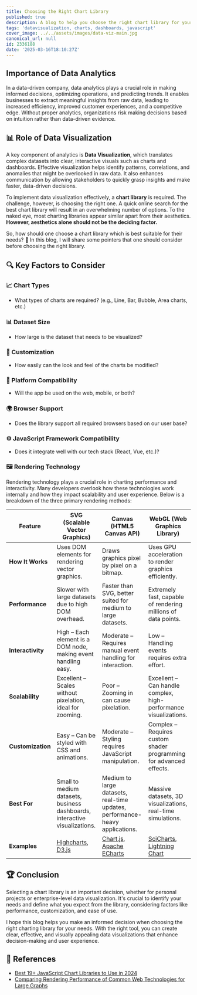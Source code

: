 ```yaml
---
title: Choosing the Right Chart Library
published: true
description: A blog to help you choose the right chart library for your needs
tags: 'datavisualization, charts, dashboards, javascript'
cover_image: ../../assets/images/data-viz-main.jpg
canonical_url: null
id: 2336188
date: '2025-03-16T18:10:27Z'
---
```


## Importance of Data Analytics

In a data-driven company, data analytics plays a crucial role in making informed decisions, optimizing operations, and predicting trends. It enables businesses to extract meaningful insights from raw data, leading to increased efficiency, improved customer experiences, and a competitive edge. Without proper analytics, organizations risk making decisions based on intuition rather than data-driven evidence.

## 📊 Role of Data Visualization

A key component of analytics is **Data Visualization**, which translates complex datasets into clear, interactive visuals such as charts and dashboards. Effective visualization helps identify patterns, correlations, and anomalies that might be overlooked in raw data. It also enhances communication by allowing stakeholders to quickly grasp insights and make faster, data-driven decisions.

To implement data visualization effectively, a **chart library** is required. The challenge, however, is choosing the right one. A quick online search for the best chart library will result in an overwhelming number of options. To the naked eye, most charting libraries appear similar apart from their aesthetics. **However, aesthetics alone should not be the deciding factor.**

So, how should one choose a chart library which is best suitable for their needs? 🤔
In this blog, I will share some pointers that one should consider before choosing the right library.

## 🔍 Key Factors to Consider

### 📈 Chart Types

- What types of charts are required? (e.g., Line, Bar, Bubble, Area charts, etc.)

### 📊 Dataset Size

- How large is the dataset that needs to be visualized?

### 🎨 Customization

- How easily can the look and feel of the charts be modified?

### 📱 Platform Compatibility

- Will the app be used on the web, mobile, or both?

### 🌍 Browser Support

- Does the library support all required browsers based on our user base?

### ⚙️ JavaScript Framework Compatibility

- Does it integrate well with our tech stack (React, Vue, etc.)?

### 🖼️ Rendering Technology

Rendering technology plays a crucial role in charting performance and interactivity. Many developers overlook how these technologies work internally and how they impact scalability and user experience. Below is a breakdown of the three primary rendering methods:

| Feature           | **SVG (Scalable Vector Graphics)**                                         | **Canvas (HTML5 Canvas API)**                                                       | **WebGL (Web Graphics Library)**                                                                |
| ----------------- | -------------------------------------------------------------------------- | ----------------------------------------------------------------------------------- | ----------------------------------------------------------------------------------------------- |
| **How It Works**  | Uses DOM elements for rendering vector graphics.                           | Draws graphics pixel by pixel on a bitmap.                                          | Uses GPU acceleration to render graphics efficiently.                                           |
| **Performance**   | Slower with large datasets due to high DOM overhead.                       | Faster than SVG, better suited for medium to large datasets.                        | Extremely fast, capable of rendering millions of data points.                                   |
| **Interactivity** | High – Each element is a DOM node, making event handling easy.             | Moderate – Requires manual event handling for interaction.                          | Low – Handling events requires extra effort.                                                    |
| **Scalability**   | Excellent – Scales without pixelation, ideal for zooming.                  | Poor – Zooming in can cause pixelation.                                             | Excellent – Can handle complex, high-performance visualizations.                                |
| **Customization** | Easy – Can be styled with CSS and animations.                              | Moderate – Styling requires JavaScript manipulation.                                | Complex – Requires custom shader programming for advanced effects.                              |
| **Best For**      | Small to medium datasets, business dashboards, interactive visualizations. | Medium to large datasets, real-time updates, performance-heavy applications.        | Massive datasets, 3D visualizations, real-time simulations.                                     |
| **Examples**      | [Highcharts](https://www.highcharts.com/), [D3.js](https://d3js.org/)      | [Chart.js](https://www.chartjs.org/), [Apache ECharts](https://echarts.apache.org/) | [SciCharts](https://www.scichart.com/), [Lightning Chart](https://lightningchart.com/js-charts) |

## 🏆 Conclusion

Selecting a chart library is an important decision, whether for personal projects or enterprise-level data visualization. It's crucial to identify your needs and define what you expect from the library, considering factors like performance, customization, and ease of use.

I hope this blog helps you make an informed decision when choosing the right charting library for your needs. With the right tool, you can create clear, effective, and visually appealing data visualizations that enhance decision-making and user experience.

## 📄 References

- [Best 19+ JavaScript Chart Libraries to Use in 2024](https://flatlogic.com/blog/best-19-javascript-charts-libraries/)
- [Comparing Rendering Performance of Common Web Technologies for Large Graphs](https://imld.de/cnt/uploads/Horak-2018-Graph-Performance.pdf)

